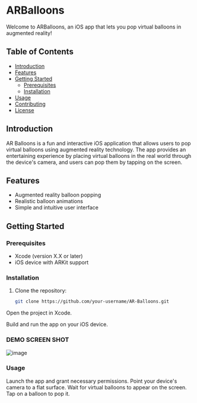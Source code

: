 # ARBalloons

Welcome to ARBalloons, an iOS app that lets you pop virtual balloons in augmented reality!

## Table of Contents
- [Introduction](#introduction)
- [Features](#features)
- [Getting Started](#getting-started)
  - [Prerequisites](#prerequisites)
  - [Installation](#installation)
- [Usage](#usage)
- [Contributing](#contributing)
- [License](#license)

## Introduction

AR Balloons is a fun and interactive iOS application that allows users to pop virtual balloons using augmented reality technology. The app provides an entertaining experience by placing virtual balloons in the real world through the device's camera, and users can pop them by tapping on the screen.

## Features

- Augmented reality balloon popping
- Realistic balloon animations
- Simple and intuitive user interface

## Getting Started

### Prerequisites

- Xcode (version X.X or later)
- iOS device with ARKit support

### Installation

1. Clone the repository:

   ```bash
   git clone https://github.com/your-username/AR-Balloons.git
Open the project in Xcode.

Build and run the app on your iOS device.

### DEMO SCREEN SHOT


![image](https://github.com/Kethineni25/SE20UARI081_176/assets/136446359/dbaf773a-3f3a-4609-95fc-98c697cdf6b7)



### Usage
Launch the app and grant necessary permissions.
Point your device's camera to a flat surface.
Wait for virtual balloons to appear on the screen.
Tap on a balloon to pop it.


